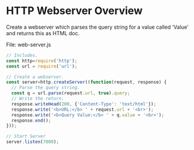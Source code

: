 # HTTP Webserver Overview

Create a webserver which parses the query string for a value called 'Value' and returns this as HTML doc.

File: web-server.js
```javascript
// Includes.
const http=require('http');
const url = require('url');

// Create a webserver.
const server=http.createServer((function(request, response) {
  // Parse the query string.
  const q = url.parse(request.url, true).query;
  // Write the return.
  response.writeHead(200, {'Content-Type': 'text/html'});
  response.write('<b>URL:</b> ' + request.url + '<br>');
  response.write('<b>Query Value:</b> ' + q.value + '<br>');
  response.end();
}));

// Start Server
server.listen(7000);
```

